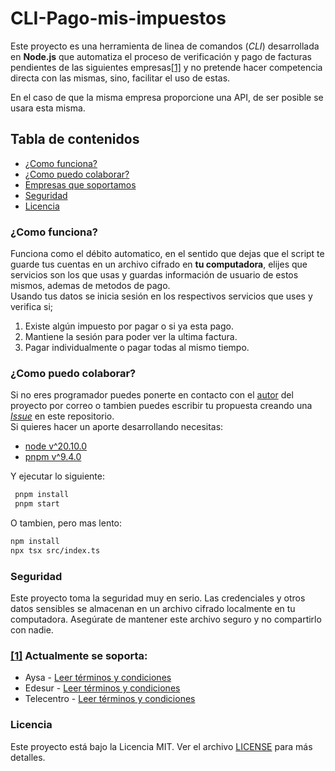 # CLI-Pago-mis-impuestos

Este proyecto es una herramienta de linea de comandos (_CLI_) desarrollada en **Node.js** que automatiza el proceso de verificación y pago de facturas pendientes de las siguientes empresas[[1]](#enterprises) y no pretende hacer competencia directa con las mismas, sino, facilitar el uso de estas.

En el caso de que la misma empresa proporcione una API, de ser posible se usara esta misma.

## Tabla de contenidos

- [¿Como funciona?](#how-it-works)
- [¿Como puedo colaborar?](#colaborate)
- [Empresas que soportamos](#enterprises)
- [Seguridad](#security)
- [Licencia](#licence)

### ¿Como funciona?

Funciona como el débito automatico, en el sentido que dejas que el script te guarde tus cuentas en un archivo cifrado en **tu computadora**, elijes que servicios son los que usas y guardas información de usuario de estos mismos, ademas de metodos de pago. \
Usando tus datos se inicia sesión en los respectivos servicios que uses y verifica si;

1. Existe algún impuesto por pagar o si ya esta pago.
2. Mantiene la sesión para poder ver la ultima factura.
3. Pagar individualmente o pagar todas al mismo tiempo.

### ¿Como puedo colaborar?

Si no eres programador puedes ponerte en contacto con el [autor](mailto:dapadev[at]hotmail[dot]com) del proyecto por correo o tambien puedes escribir tu propuesta creando una [_Issue_](https://github.com/dapabe/cli-pago-mis-impuestos/issues) en este repositorio. \
Si quieres hacer un aporte desarrollando necesitas:

- [node v^20.10.0](#https://nodejs.org/en/download/package-manager)
- [pnpm v^9.4.0](#https://pnpm.io/installation)

Y ejecutar lo siguiente:

```bash
 pnpm install
 pnpm start
```

O tambien, pero mas lento:

```bash
npm install
npx tsx src/index.ts
```

### Seguridad

Este proyecto toma la seguridad muy en serio. Las credenciales y otros datos sensibles se almacenan en un archivo cifrado localmente en tu computadora. Asegúrate de mantener este archivo seguro y no compartirlo con nadie.

### <enterprises> [[1]](#enterprises) Actualmente se soporta:

- Aysa - [Leer términos y condiciones](#https://www.aysa.com.ar/Terminos_y_condiciones)
- Edesur - [Leer términos y condiciones](#https://www.edesur.com.ar/acerca-de-edesur/proveedores/)
- Telecentro - [Leer términos y condiciones](#https://telecentro.com.ar/terminos)

### Licencia

Este proyecto está bajo la Licencia MIT. Ver el archivo [LICENSE](LICENSE) para más detalles.
